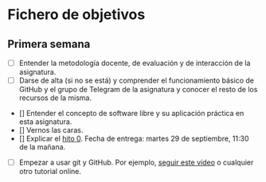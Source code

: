 # Fichero de objetivos

## Primera semana

- [ ] Entender la metodología docente, de evaluación y de interacción de la asignatura.
- [ ] Darse de alta (si no se está) y comprender el funcionamiento básico de GitHub y el grupo de Telegram de la asignatura y conocer el resto de los recursos de la misma.
- [] Entender el concepto de software libre y su aplicación práctica en esta asignatura.
- [] Vernos las caras.
- [] Explicar el [hito 0](http://jj.github.io/IV/documentos/proyecto/0.Repositorio). Fecha de entrega: martes 29 de septiembre, 11:30 de la mañana.
- [ ] Empezar a usar git y GitHub. Por ejemplo, [seguir este vídeo](https://www.youtube.com/watch?v=gmXyJI01qa8) o cualquier otro tutorial online.

